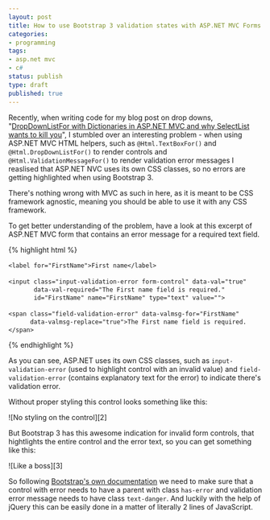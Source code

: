 ```yaml
---
layout: post
title: How to use Bootstrap 3 validation states with ASP.NET MVC Forms
categories:
- programming
tags:
- asp.net mvc
- c#
status: publish
type: draft
published: true
---
```

Recently, when writing code for my blog post on drop downs, "[DropDownListFor with Dictionaries in
ASP.NET MVC and why SelectList wants to kill you][1]", I stumbled over an interesting problem - when
using ASP.NET MVC HTML helpers, such as `@Html.TextBoxFor()` and `@Html.DropDownListFor()` to render
controls and `@Html.ValidationMessageFor()` to render validation error messages I reaslised that
ASP.NET NVC uses its own CSS classes, so no errors are getting highlighted when using Bootstrap 3.

There's nothing wrong with MVC as such in here, as it is meant to be CSS framework agnostic, meaning
you should be able to use it with any CSS framework.

To get better understanding of the problem, have a look at this excerpt of ASP.NET MVC form that
contains an error message for a required text field.

{% highlight html %}
<div class="form-group">

    <label for="FirstName">First name</label>

    <input class="input-validation-error form-control" data-val="true"
           data-val-required="The First name field is required."
           id="FirstName" name="FirstName" type="text" value="">

    <span class="field-validation-error" data-valmsg-for="FirstName"
          data-valmsg-replace="true">The First name field is required.</span>

</div>
{% endhighlight %}

As you can see, ASP.NET uses its own CSS classes, such as `input-validation-error` (used to
highlight control with an invalid value) and `field-validation-error` (contains explanatory text for
the error) to indicate there's validation error.

Without proper styling this control looks something like this:

<p class="center" markdown="1">
    ![No styling on the control][2]
</p>

But Bootstrap 3 has this awesome indication for invalid form controls, that hightlights the entire
control and the error text, so you can get something like this:

<p class="center" markdown="1">
    ![Like a boss][3]
</p>

So following [Bootstrap's own documentation][4] we need to make sure that a control with error needs
to have a parent with class `has-error` and validation error message needs to have class
`text-danger`. And luckily with the help of jQuery this can be easily done in a matter of literally
2 lines of JavaScript.

[1]:http://nimblegecko.com/dropdownlistfor-with-dictionaries-in-ASP-NET-MVC-and-why-SelectList-wants-to-kill-you/
[2]:/img/mvc/bootstrap3/no-style.png
[3]:/img/mvc/bootstrap3/like-a-boss.png
[4]:http://getbootstrap.com/css/#forms-control-validation
